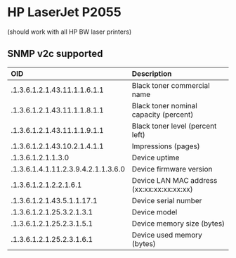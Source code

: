HP LaserJet P2055
===
(should work with all HP BW laser printers)
 
SNMP v2c supported
---

| OID | Description |
|:--|:--|
.1.3.6.1.2.1.43.11.1.1.6.1.1|Black toner commercial name
.1.3.6.1.2.1.43.11.1.1.8.1.1|Black toner nominal capacity (percent)
.1.3.6.1.2.1.43.11.1.1.9.1.1|Black toner level (percent left)
.1.3.6.1.2.1.43.10.2.1.4.1.1|Impressions (pages)
.1.3.6.1.2.1.1.3.0|Device uptime
.1.3.6.1.4.1.11.2.3.9.4.2.1.1.3.6.0|Device firmware version
.1.3.6.1.2.1.2.2.1.6.1|Device LAN MAC address (xx:xx:xx:xx:xx:xx)
.1.3.6.1.2.1.43.5.1.1.17.1|Device serial number
.1.3.6.1.2.1.25.3.2.1.3.1|Device model
.1.3.6.1.2.1.25.2.3.1.5.1|Device memory size (bytes)
.1.3.6.1.2.1.25.2.3.1.6.1|Device used memory (bytes)
